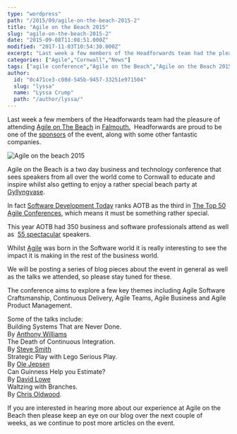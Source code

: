 ```yaml
---
type: "wordpress"
path: "/2015/09/agile-on-the-beach-2015-2"
title: "Agile on the Beach 2015"
slug: "agile-on-the-beach-2015-2"
date: "2015-09-08T11:08:51.000Z"
modified: "2017-11-03T10:54:30.000Z"
excerpt: "Last week a few members of the Headforwards team had the pleasure of attending Agile on The Beach in Falmouth.  Headforwards are proud to be one of the sponsors of the event, along with some other fantastic companies. Agile on the Beach is a two day business and technology conference that sees speakers from all over …"
categories: ["Agile","Cornwall","News"]
tags: ["agile conference","Agile on the Beach","Agile on the Beach 2015","AOTB","best agile conferences","falmouth","Headforwards","lyssa-fee crump","software development","software development today","top agile conferences 2014"]
author:
  id: "0c471ce3-c08d-545b-9457-33251e971504"
  slug: "lyssa"
  name: "Lyssa Crump"
  path: "/author/lyssa/"
---
```

Last week a few members of the Headforwards team had the pleasure of attending [Agile on The Beach](http://agileonthebeach.com/) in [Falmouth.](http://www.falmouth.ac.uk/)  Headforwards are proud to be one of the [sponsors](http://agileonthebeach.com/2015-sponsors/) of the event, along with some other fantastic companies.


<section class="gallery">


![Agile on the beach 2015](/wp-content/uploads/2015/06/AOTB-logo-design.jpg)

</section>



Agile on the Beach is a two day business and technology conference that sees speakers from all over the world come to Cornwall to educate and inspire whilst also getting to enjoy a rather special beach party at [Gyllyngvase](http://www.gyllybeach.com/).

In fact [Software Development Today](http://softwaredevelopmenttoday.com/) ranks AOTB as the third in [The Top 50 Agile Conferences](http://softwaredevelopmenttoday.com/2015/01/the-top-50-agile-conferences-including-lean-kanba-scrum/), which means it must be something rather special.

This year AOTB had 350 business and software professionals attend as well as  [55 spectacular](http://www.headforwards.com/2015/07/agile-on-the-beach-2015/) speakers.

Whilst [Agile](http://www.headforwards.com/2015/06/what-is-agile/) was born in the Software world it is really interesting to see the impact it is making in the rest of the business world.

We will be posting a series of blog pieces about the event in general as well as the talks we attended, so please stay tuned for these.

The conference aims to explore a few key themes including Agile Software Craftsmanship, Continuous Delivery, Agile Teams, Agile Business and Agile Product Management.

Some of the talks include:  
Building Systems That are Never Done.  
By [Anthony Williams](https://twitter.com/a_williams)  
The Death of Continuous Integration.  
By [Steve Smith](https://twitter.com/AgileSteveSmith)  
Strategic Play with Lego Serious Play.  
By [Ole Jepsen](https://twitter.com/olejepsen)  
Can Guinness Help you Estimate?  
By [David Lowe](https://twitter.com/bigpinots)  
Waltzing with Branches.  
By [Chris Oldwood](https://twitter.com/chrisoldwood).

If you are interested in hearing more about our experience at Agile on the Beach then please keep an eye on our blog over the next couple of weeks, as we continue to post more articles on the event.
